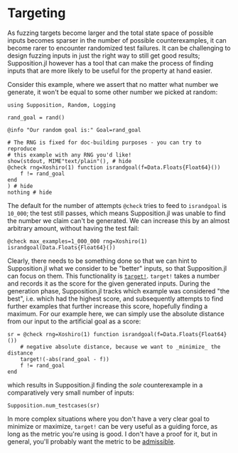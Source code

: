 # Targeting

As fuzzing targets become larger and the total state space of possible inputs
becomes sparser in the number of possible counterexamples, it can become rarer
to encounter randomized test failures. It can be challenging to design
fuzzing inputs in just the right way to still get good results; Supposition.jl
however has a tool that can make the process of finding inputs that are more
likely to be useful for the property at hand easier.

Consider this example, where we assert that no matter what number we generate,
it won't be equal to some other number we picked at random:

```@example singulartarget
using Supposition, Random, Logging

rand_goal = rand()

@info "Our random goal is:" Goal=rand_goal

# The RNG is fixed for doc-building purposes - you can try to reproduce
# this example with any RNG you'd like!
show(stdout, MIME"text/plain"(), # hide
@check rng=Xoshiro(1) function israndgoal(f=Data.Floats{Float64}())
    f != rand_goal
end
) # hide
nothing # hide
```

The default for the number of attempts `@check` tries to feed to `israndgoal`
is `10_000`; the test still passes, which means Supposition.jl was unable to
find the number we claim can't be generated. We can increase this by an almost arbitrary
amount, without having the test fail:

```@example singulartarget
@check max_examples=1_000_000 rng=Xoshiro(1) israndgoal(Data.Floats{Float64}())
```

Clearly, there needs to be something done so that we can hint to Supposition.jl
what we consider to be "better" inputs, so that Supposition.jl can focus on them.
This functionality is [`target!`](@ref). `target!` takes a number and records
it as the score for the given generated inputs. During the generation phase,
Supposition.jl tracks which example was considered "the best", i.e. which had
the highest score, and subsequently attempts to find further examples that
further increase this score, hopefully finding a maximum. For our example here,
we can simply use the absolute distance from our input to the artificial goal
as a score:

```@example singulartarget
sr = @check rng=Xoshiro(1) function israndgoal(f=Data.Floats{Float64}())
    # negative absolute distance, because we want to _minimize_ the distance
    target!(-abs(rand_goal - f))
    f != rand_goal
end
```

which results in Supposition.jl finding the _sole_ counterexample in a comparatively
very small number of inputs:

```@example singulartarget
Supposition.num_testcases(sr)
```

In more complex situations where you don't have a very clear goal to minimize or
maximize, `target!` can be very useful as a guiding force, as long as the
metric you're using is good. I don't have a proof for it, but in general,
you'll probably want the metric to be [admissible](https://en.wikipedia.org/wiki/Admissible_heuristic).
